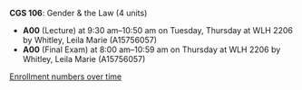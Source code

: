 **CGS 106**: Gender & the Law (4 units)

- **A00** (Lecture) at 9:30 am–10:50 am on Tuesday, Thursday at WLH 2206 by Whitley, Leila Marie (A15756057)
- **A00** (Final Exam) at 8:00 am–10:59 am on Thursday at WLH 2206 by Whitley, Leila Marie (A15756057)

[Enrollment numbers over time](./CGS106.tsv)
